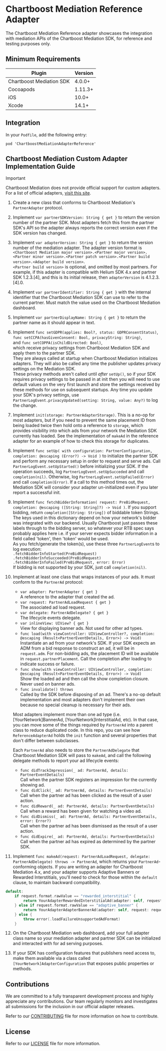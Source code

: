 # Chartboost Mediation Reference Adapter

The Chartboost Mediation Reference adapter showcases the integration with mediation APIs of the Chartboost Mediation SDK, for reference and testing purposes only.

## Minimum Requirements

| Plugin | Version |
| ------ | ------ |
| Chartboost Mediation SDK | 4.0.0+ |
| Cocoapods | 1.11.3+ |
| iOS | 10.0+ |
| Xcode | 14.1+ |

## Integration

In your `Podfile`, add the following entry:
```
pod 'ChartboostMediationAdapterReference'
```

## Chartboost Mediation Custom Adapter Implementation Guide

> [!IMPORTANT]
> Chartboost Mediation does not provide official support for custom adapters. For a list of official adapters, [visit this site](https://adapters.chartboost.com).

1. Create a new class that conforms to Chartboost Mediation's `PartnerAdapter` protocol.
2. Implement `var partnerSDKVersion: String { get }` to return the version number of the partner SDK. Most adapters fetch this from the partner SDK's API so the adapter always reports the correct version even if the SDK version has changed.
3. Implement `var adapterVersion: String { get }` to return the version number of the mediation adapter. The adapter version format is `<Chartboost Mediation major version>.<Partner major version>.<Partner minor version>.<Partner patch version>.<Partner build version>.<Adapter build version>`.  
`<Partner build version>` is optional, and omitted by most partners.
For example, if this adapter is compatible with Helium SDK 4.x and partner SDK 1.2.3.[4], and this is its initial release, then `adapterVersion` is 4.1.2.3.[4].0.
4. Implement `var partnerIdentifier: String { get }` with the internal identifier that the Chartboost Mediation SDK can use to refer to the current partner. Must match the value used on the Chartboost Mediation dashboard.
5. Implement `var partnerDisplayName: String { get }` to return the partner name as it should appear in text.
6. Implement `func setGDPR(applies: Bool?, status: GDPRConsentStatus)`,  
`func setCCPA(hasGivenConsent: Bool, privacyString: String)`,  
and `func setCOPPA(isChildDirected: Bool)`,  
which receive privacy settings from Chartboost Mediation SDK and apply them to the partner SDK.  
They are always called at startup when Chartboost Mediation initializes adapters. They will also be called any time the publisher updates privacy settings on the Mediation SDK.  
These privacy methods aren't called until *after* `setUp()`, so if your SDK requires privacy settings to be passed in at init then you will need to use default values on the very first launch and store the settings received by these methods for use on subsequent startups.
Any time you update your SDK's privacy settings, use `PartnerLogEvent.privacyUpdated(setting: String, value: Any?)` to log the change.
7. Implement `init(storage: PartnerAdapterStorage)`. This is a no-op for most adapters, but if you need to prevent the same placement ID from being loaded twice then hold onto a reference to `storage`, which provides visibility into which ads from your network the Mediation SDK currently has loaded. See the implementation of `makeAd` in the reference adapter for an example of how to check this storage for duplicates.
8. Implement `func setUp( with configuration: PartnerConfiguration, completion: @escaping (Error?) -> Void )` to initialize the partner SDK and perform any necessary setup in order to request and serve ads. Call `PartnerLogEvent.setUpStarted()` before initializing your SDK. If the operation succeeds, log `PartnerLogEvent.setUpSucceded` and call `completion(nil)`. Otherwise, log `PartnerLogEvent.setUpFailed(Error)` and call `completion(Error)`.
If a call to this method times out, the Mediation SDK will consider your adapter un-initialized even if you later report a successful init.
9. Implement `func fetchBidderInformation( request: PreBidRequest, completion: @escaping ([String: String]?) -> Void )`. If you support bidding, return `completion([String: String])` of biddable token Strings. The keys used in this dictionary depend on how your network's bidder was integrated with our backend. Usually Chartboost just passes these labels through to the bidding server, so whatever your RTB spec says probably applies here i.e. if your server expects bidder information in a field called 'token', then 'token' would be used.  
As you fetch/generate the token(s), use these three `PartnerLogEvent`s to log execution:  
`.fetchBidderInfoStarted(PreBidRequest)`  
`.fetchBidderInfoSucceeded(PreBidRequest)`  
`.fetchBidderInfoFailed(PreBidRequest, error: Error)`  
If bidding is not supported by your SDK, just call `completion(nil)`.
10. Implement at least one class that wraps instances of your ads. It must conform to the `PartnerAd` protocol:  
    - `var adapter: PartnerAdapter { get }`   
    A reference to the adapter that created the ad.  
    - `var request: PartnerAdLoadRequest { get }`  
    The associated ad load request.  
    - `var delegate: PartnerAdDelegate? { get }`  
    The lifecycle events delegate.  
    - `var inlineView: UIView? { get }`  
    View for displaying banner ads. Not used for other ad types.  
    - `func load(with viewController: UIViewController?, completion: @escaping (Result<PartnerEventDetails, Error>) -> Void)`  
    Instantiate an ad from your network's SDK. If your SDK expects an ADM from a bid response to construct an ad, it will be in `request.adm`. For non-bidding ads, the placement ID will be available in `request.partnerPlacement`.
    Call the completion after loading to indicate success or failure.  
    - `func show(with viewController: UIViewController, completion: @escaping (Result<PartnerEventDetails, Error>) -> Void)`  
    Show the loaded ad and then call the show completion closure. Never used on banner ads.  
    - `func invalidate() throws`  
    Called by the SDK before disposing of an ad. There's a no-op default implementation and most adapters don't implement their own because no special cleanup is necessary for their ads.  

    Most adapters implement more than one ad type (i.e. [YourNetwork]BannerAd, [YourNetwork]InterstitialAd, etc). In that case, you can move some of the things required by `PartnerAd` into a parent class to reduce duplicated code. In this repo, you can see how `ReferenceAdapterAd` holds the `init` function and several properties that don't differ between subclasses.  
    
    Each `PartnerAd` also needs to store the `PartnerAdDelegate` that Chartboost Mediation SDK will pass to `makeAd`, and call the following delegate methods to report your ad lifecycle events:  
    - `func didTrackImpression(_ ad: PartnerAd, details: PartnerEventDetails)`  
    Call when the partner SDK registers an impression for the currently showing ad.  
    - `func didClick(_ ad: PartnerAd, details: PartnerEventDetails)`  
    Call when the partner ad has been clicked as the result of a user action.  
    - `func didReward(_ ad: PartnerAd, details: PartnerEventDetails)`  
    Call when a reward has been given for watching a video ad.  
    - `func didDismiss(_ ad: PartnerAd, details: PartnerEventDetails, error: Error?)`  
    Call when the partner ad has been dismissed as the result of a user action.  
    - `func didExpire(_ ad: PartnerAd, details: PartnerEventDetails)`  
    Call when the partner ad has expired as determined by the partner SDK.  
11. Implement `func makeAd(request: PartnerAdLoadRequest, delegate: PartnerAdDelegate) throws -> PartnerAd`, which returns your `PartnerAd`-conforming objects.
If you are writing an adapter for Chartboost Mediation 4.x, and your adapter supports Adaptive Banners or Rewarded Interstitials, you'll need to check for those within the `default` clause, to maintain backward compatibility.
```swift
default:
    if request.format.rawValue == "rewarded_interstitial" {
        return YourAdapterRewardedInterstitialAd(adapter: self, request: request, delegate: delegate)
    } else if request.format.rawValue == "adaptive_banner" {
        return YourAdapterAdapterBannerAd(adapter: self, request: request, delegate: delegate)
    } else {
        throw error(.loadFailureUnsupportedAdFormat)
    }
```
12. On the Chartboost Mediation web dashboard, add your full adapter class name so your mediation adapter and partner SDK can be initialized and interacted with for ad serving purposes.  

13. If your SDK has configuration features that publishers need access to, make them available via a class called `[YourNetwork]AdapterConfiguration` that exposes public properties or methods.

## Contributions

We are committed to a fully transparent development process and highly appreciate any contributions. Our team regularly monitors and investigates all submissions for the inclusion in our official adapter releases.

Refer to our [CONTRIBUTING](https://github.com/ChartBoost/chartboost-mediation-ios-adapter-reference/blob/main/CONTRIBUTING.md) file for more information on how to contribute.

## License

Refer to our [LICENSE](https://github.com/ChartBoost/chartboost-mediation-ios-adapter-reference/blob/main/LICENSE.md) file for more information.
